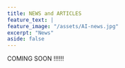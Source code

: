 ```yaml
---
title: NEWS and ARTICLES
feature_text: |
feature_image: "/assets/AI-news.jpg"
excerpt: "News"
aside: false
---
```


COMING SOON !!!!!!
